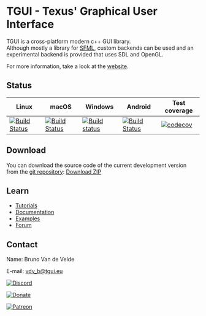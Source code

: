 TGUI - Texus' Graphical User Interface
=======================================

TGUI is a cross-platform modern c++ GUI library.  
Although mostly a library for [SFML](https://www.sfml-dev.org), custom backends can be used and an experimental backend is provided that uses SDL and OpenGL.

For more information, take a look at the [website](https://tgui.eu).


Status
------

| Linux | macOS | Windows | Android | Test coverage |
|-------|-------|---------|---------|---------------|
| [![Build Status](https://travis-matrix-badges.herokuapp.com/repos/texus/TGUI/branches/0.9-dev/2)](https://travis-ci.org/texus/TGUI) | [![Build Status](https://travis-matrix-badges.herokuapp.com/repos/texus/TGUI/branches/0.9-dev/4)](https://travis-ci.org/texus/TGUI) | [![Build status](https://ci.appveyor.com/api/projects/status/16e3yl71hq8x0c46/branch/0.9-dev?svg=true)](https://ci.appveyor.com/project/texus/tgui/branch/0.9-dev) | [![Build Status](https://travis-matrix-badges.herokuapp.com/repos/texus/TGUI/branches/0.9-dev/3)](https://travis-ci.org/texus/TGUI) | [![codecov](https://codecov.io/gh/texus/TGUI/branch/0.9-dev/graph/badge.svg)](https://codecov.io/gh/texus/TGUI/branch/0.9-dev) |


Download
--------

You can download the source code of the current development version from the [git repository](https://github.com/texus/TGUI/tree/0.9-dev): [Download ZIP](https://github.com/texus/TGUI/archive/0.9-dev.zip)

Learn
-----

* [Tutorials](https://tgui.eu/tutorials/0.9)
* [Documentation](https://tgui.eu/documentation/0.9)
* [Examples](https://tgui.eu/examples/0.9)
* [Forum](https://forum.tgui.eu)


Contact
-------

Name: Bruno Van de Velde

E-mail: vdv_b@tgui.eu

[![Discord](https://img.shields.io/badge/chat-on_discord-7389D8.svg?logo=discord&logoColor=ffffff&labelColor=6A7EC2)](https://discord.gg/Msf4vyx)

[![Donate](https://img.shields.io/badge/Donate-PayPal-green.svg)](https://www.paypal.me/texusius)

[![Patreon](https://tgui.eu/resources/PatreonThin.png)](https://www.patreon.com/tgui)
